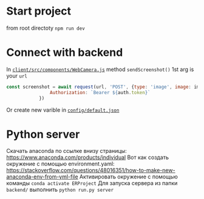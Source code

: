 
# Start project
from root directoty
`npm run dev`

# Connect with backend
In [`client/src/components/WebCamera.js`](https://github.com/QwaYCh/ERProject/blob/liubov-frontend/ER-frontend/client/src/components/WebCamera.js) method `sendScreenshot()` 1st arg is your `url`
``` javascript
const screenshot = await request(url, 'POST', {type: 'image', image: imgScreenshotSrc}, {
                Authorization: `Bearer ${auth.token}`
            })
```

Or create new varible in [`config/default.json`](https://github.com/QwaYCh/ERProject/blob/liubov-frontend/ER-frontend/config/default.json)

# Python server
Скачать anaconda по ссылке внизу страницы: https://www.anaconda.com/products/individual
Вот как создать окружение с помощью environment.yaml: https://stackoverflow.com/questions/48016351/how-to-make-new-anaconda-env-from-yml-file
Активировать окружение с помощью команды `conda activate ERProject`
Для запуска сервера из папки `backend/` выполнить `python run.py server`
